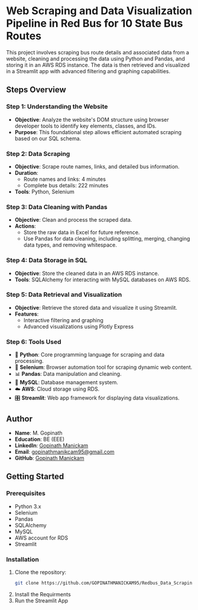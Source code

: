 # Web Scraping and Data Visualization Pipeline in Red Bus for 10 State Bus Routes

This project involves scraping bus route details and associated data from a website, cleaning and processing the data using Python and Pandas, and storing it in an AWS RDS instance. The data is then retrieved and visualized in a Streamlit app with advanced filtering and graphing capabilities.

## Steps Overview

### **Step 1: Understanding the Website**
- **Objective**: Analyze the website's DOM structure using browser developer tools to identify key elements, classes, and IDs.
- **Purpose**: This foundational step allows efficient automated scraping based on our SQL schema.

### **Step 2: Data Scraping**
- **Objective**: Scrape route names, links, and detailed bus information.
- **Duration**:
  - Route names and links: 4 minutes
  - Complete bus details: 222 minutes
- **Tools**: Python, Selenium

### **Step 3: Data Cleaning with Pandas**
- **Objective**: Clean and process the scraped data.
- **Actions**:
  - Store the raw data in Excel for future reference.
  - Use Pandas for data cleaning, including splitting, merging, changing data types, and removing whitespace.

### **Step 4: Data Storage in SQL**
- **Objective**: Store the cleaned data in an AWS RDS instance.
- **Tools**: SQLAlchemy for interacting with MySQL databases on AWS RDS.

### **Step 5: Data Retrieval and Visualization**
- **Objective**: Retrieve the stored data and visualize it using Streamlit.
- **Features**:
  - Interactive filtering and graphing
  - Advanced visualizations using Plotly Express

### **Step 6: Tools Used**
- 🐍 **Python**: Core programming language for scraping and data processing.
- 🚗 **Selenium**: Browser automation tool for scraping dynamic web content.
- 📊 **Pandas**: Data manipulation and cleaning.
- 💾 **MySQL**: Database management system.
- ☁️ **AWS**: Cloud storage using RDS.
- 🎛️ **Streamlit**: Web app framework for displaying data visualizations.

## Author

- **Name**: M. Gopinath
- **Education**: BE (EEE)
- **LinkedIn**: [Gopinath Manickam](https://www.linkedin.com/in/gopinath-manickam-49aa06104/)
- **Email**: gopinathmanikcam95@gmail.com
- **GitHub**: [Gopinath Manickam](https://github.com/GOPINATHMANICKAM95)

## Getting Started

### Prerequisites
- Python 3.x
- Selenium
- Pandas
- SQLAlchemy
- MySQL
- AWS account for RDS
- Streamlit

### Installation

1. Clone the repository:
   ```bash
   git clone https://github.com/GOPINATHMANICKAM95/Redbus_Data_Scraping.git
2. Install the Requirments
3. Run the Streamlit App
